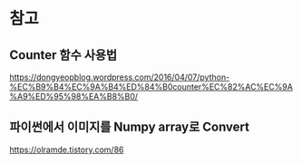 # 참고
## Counter 함수 사용법
https://dongyeopblog.wordpress.com/2016/04/07/python-%EC%B9%B4%EC%9A%B4%ED%84%B0counter%EC%82%AC%EC%9A%A9%ED%95%98%EA%B8%B0/

## 파이썬에서 이미지를 Numpy array로 Convert
https://olramde.tistory.com/86
